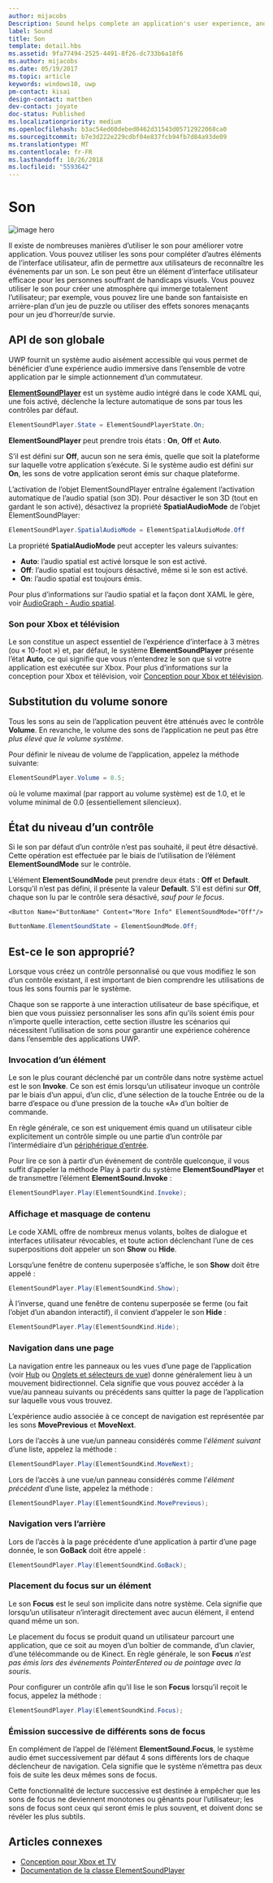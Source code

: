 ```yaml
---
author: mijacobs
Description: Sound helps complete an application's user experience, and gives them that extra audio edge they need to match the feel of Windows across all platforms.
label: Sound
title: Son
template: detail.hbs
ms.assetid: 9fa77494-2525-4491-8f26-dc733b6a18f6
ms.author: mijacobs
ms.date: 05/19/2017
ms.topic: article
keywords: windows10, uwp
pm-contact: kisai
design-contact: mattben
dev-contact: joyate
doc-status: Published
ms.localizationpriority: medium
ms.openlocfilehash: b3ac54ed60debed0462d31543d05712922068ca0
ms.sourcegitcommit: b7e3d222e229cdbf04e837fcb94fb7d84a93de09
ms.translationtype: MT
ms.contentlocale: fr-FR
ms.lasthandoff: 10/26/2018
ms.locfileid: "5593642"
---
```

# <a name="sound"></a>Son

![image hero](images/header-sound.svg)

Il existe de nombreuses manières d’utiliser le son pour améliorer votre application. Vous pouvez utiliser les sons pour compléter d’autres éléments de l’interface utilisateur, afin de permettre aux utilisateurs de reconnaître les événements par un son. Le son peut être un élément d’interface utilisateur efficace pour les personnes souffrant de handicaps visuels. Vous pouvez utiliser le son pour créer une atmosphère qui immerge totalement l’utilisateur; par exemple, vous pouvez lire une bande son fantaisiste en arrière-plan d’un jeu de puzzle ou utiliser des effets sonores menaçants pour un jeu d’horreur/de survie.

## <a name="sound-global-api"></a>API de son globale

UWP fournit un système audio aisément accessible qui vous permet de bénéficier d’une expérience audio immersive dans l’ensemble de votre application par le simple actionnement d’un commutateur.

[**ElementSoundPlayer**](https://docs.microsoft.com/en-us/uwp/api/windows.ui.xaml.elementsoundplayer) est un système audio intégré dans le code XAML qui, une fois activé, déclenche la lecture automatique de sons par tous les contrôles par défaut.
```C#
ElementSoundPlayer.State = ElementSoundPlayerState.On;
```
**ElementSoundPlayer** peut prendre trois états : **On**, **Off** et **Auto**.

S’il est défini sur **Off**, aucun son ne sera émis, quelle que soit la plateforme sur laquelle votre application s’exécute. Si le système audio est défini sur **On**, les sons de votre application seront émis sur chaque plateforme.

L’activation de l’objet ElementSoundPlayer entraîne également l’activation automatique de l’audio spatial (son 3D). Pour désactiver le son 3D (tout en gardant le son activé), désactivez la propriété **SpatialAudioMode** de l’objet ElementSoundPlayer: 

```C#
ElementSoundPlayer.SpatialAudioMode = ElementSpatialAudioMode.Off
```

La propriété **SpatialAudioMode** peut accepter les valeurs suivantes: 
- **Auto**: l’audio spatial est activé lorsque le son est activé. 
- **Off**: l’audio spatial est toujours désactivé, même si le son est activé.
- **On**: l’audio spatial est toujours émis.

Pour plus d’informations sur l’audio spatial et la façon dont XAML le gère, voir [AudioGraph - Audio spatial](/windows/uwp/audio-video-camera/audio-graphs#spatial-audio).

### <a name="sound-for-tv-and-xbox"></a>Son pour Xbox et télévision

Le son constitue un aspect essentiel de l’expérience d’interface à 3 mètres (ou « 10-foot ») et, par défaut, le système **ElementSoundPlayer** présente l’état **Auto**, ce qui signifie que vous n’entendrez le son que si votre application est exécutée sur Xbox.
Pour plus d’informations sur la conception pour Xbox et télévision, voir [Conception pour Xbox et télévision](http://go.microsoft.com/fwlink/?LinkId=760736).

## <a name="sound-volume-override"></a>Substitution du volume sonore

Tous les sons au sein de l’application peuvent être atténués avec le contrôle **Volume**. En revanche, le volume des sons de l’application ne peut pas être *plus élevé que le volume système*.

Pour définir le niveau de volume de l’application, appelez la méthode suivante:
```C#
ElementSoundPlayer.Volume = 0.5;
```
où le volume maximal (par rapport au volume système) est de 1.0, et le volume minimal de 0.0 (essentiellement silencieux).

## <a name="control-level-state"></a>État du niveau d’un contrôle

Si le son par défaut d’un contrôle n’est pas souhaité, il peut être désactivé. Cette opération est effectuée par le biais de l’utilisation de l’élément **ElementSoundMode** sur le contrôle.

L’élément **ElementSoundMode** peut prendre deux états : **Off** et **Default**. Lorsqu’il n’est pas défini, il présente la valeur **Default**. S’il est défini sur **Off**, chaque son lu par le contrôle sera désactivé, *sauf pour le focus*.

```XAML
<Button Name="ButtonName" Content="More Info" ElementSoundMode="Off"/>
```

```C#
ButtonName.ElementSoundState = ElementSoundMode.Off;
```

## <a name="is-this-the-right-sound"></a>Est-ce le son approprié?

Lorsque vous créez un contrôle personnalisé ou que vous modifiez le son d’un contrôle existant, il est important de bien comprendre les utilisations de tous les sons fournis par le système.

Chaque son se rapporte à une interaction utilisateur de base spécifique, et bien que vous puissiez personnaliser les sons afin qu’ils soient émis pour n’importe quelle interaction, cette section illustre les scénarios qui nécessitent l’utilisation de sons pour garantir une expérience cohérence dans l’ensemble des applications UWP.

### <a name="invoking-an-element"></a>Invocation d’un élément

Le son le plus courant déclenché par un contrôle dans notre système actuel est le son **Invoke**. Ce son est émis lorsqu’un utilisateur invoque un contrôle par le biais d’un appui, d’un clic, d’une sélection de la touche Entrée ou de la barre d’espace ou d’une pression de la touche «A» d’un boîtier de commande.

En règle générale, ce son est uniquement émis quand un utilisateur cible explicitement un contrôle simple ou une partie d’un contrôle par l’intermédiaire d’un [périphérique d’entrée](../input/index.md).

<Clip audio SelectButtonClick.mp3 ici>

Pour lire ce son à partir d’un événement de contrôle quelconque, il vous suffit d’appeler la méthode Play à partir du système **ElementSoundPlayer** et de transmettre l’élément **ElementSound.Invoke** :
```C#
ElementSoundPlayer.Play(ElementSoundKind.Invoke);
```

### <a name="showing--hiding-content"></a>Affichage et masquage de contenu

Le code XAML offre de nombreux menus volants, boîtes de dialogue et interfaces utilisateur révocables, et toute action déclenchant l’une de ces superpositions doit appeler un son **Show** ou **Hide**.

Lorsqu’une fenêtre de contenu superposée s’affiche, le son **Show** doit être appelé :

<Clip audio OverlayIn.mp3 ici>

```C#
ElementSoundPlayer.Play(ElementSoundKind.Show);
```
À l’inverse, quand une fenêtre de contenu superposée se ferme (ou fait l’objet d’un abandon interactif), il convient d’appeler le son **Hide** :

<Clip audio OverlayOut.mp3 ici>

```C#
ElementSoundPlayer.Play(ElementSoundKind.Hide);
```
### <a name="navigation-within-a-page"></a>Navigation dans une page

La navigation entre les panneaux ou les vues d’une page de l’application (voir [Hub](../controls-and-patterns/hub.md) ou [Onglets et sélecteurs de vue](../controls-and-patterns/tabs-pivot.md)) donne généralement lieu à un mouvement bidirectionnel. Cela signifie que vous pouvez accéder à la vue/au panneau suivants ou précédents sans quitter la page de l’application sur laquelle vous vous trouvez.

L’expérience audio associée à ce concept de navigation est représentée par les sons **MovePrevious** et **MoveNext**.

Lors de l’accès à une vue/un panneau considérés comme l’*élément suivant* d’une liste, appelez la méthode :

<Clip audio PageTransitionRight.mp3 ici>

```C#
ElementSoundPlayer.Play(ElementSoundKind.MoveNext);
```
Lors de l’accès à une vue/un panneau considérés comme l’*élément précédent* d’une liste, appelez la méthode :

<Clip audio PageTransitionLeft.mp3 ici>

```C#
ElementSoundPlayer.Play(ElementSoundKind.MovePrevious);
```
### <a name="back-navigation"></a>Navigation vers l’arrière

Lors de l’accès à la page précédente d’une application à partir d’une page donnée, le son **GoBack** doit être appelé :

<Clip audio BackButtonClick.mp3 ici>

```C#
ElementSoundPlayer.Play(ElementSoundKind.GoBack);
```
### <a name="focusing-on-an-element"></a>Placement du focus sur un élément

Le son **Focus** est le seul son implicite dans notre système. Cela signifie que lorsqu’un utilisateur n’interagit directement avec aucun élément, il entend quand même un son.

Le placement du focus se produit quand un utilisateur parcourt une application, que ce soit au moyen d’un boîtier de commande, d’un clavier, d’une télécommande ou de Kinect. En règle générale, le son **Focus** *n’est pas émis lors des événements PointerEntered ou de pointage avec la souris*.

Pour configurer un contrôle afin qu’il lise le son **Focus** lorsqu’il reçoit le focus, appelez la méthode :

<Clip audio ElementFocus1.mp3 ici>

```C#
ElementSoundPlayer.Play(ElementSoundKind.Focus);
```
### <a name="cycling-focus-sounds"></a>Émission successive de différents sons de focus

En complément de l’appel de l’élément **ElementSound.Focus**, le système audio émet successivement par défaut 4 sons différents lors de chaque déclencheur de navigation. Cela signifie que le système n’émettra pas deux fois de suite les deux mêmes sons de focus.

Cette fonctionnalité de lecture successive est destinée à empêcher que les sons de focus ne deviennent monotones ou gênants pour l’utilisateur; les sons de focus sont ceux qui seront émis le plus souvent, et doivent donc se révéler les plus subtils.

## <a name="related-articles"></a>Articles connexes

* [Conception pour Xbox et TV](http://go.microsoft.com/fwlink/?LinkId=760736)
* [Documentation de la classe ElementSoundPlayer](https://docs.microsoft.com/en-us/uwp/api/windows.ui.xaml.elementsoundplayer)
